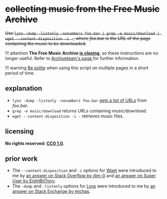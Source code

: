 # ~~collecting music from the Free Music Archive~~
~~Use `lynx -dump -listonly -nonumbers foo.bar | grep -e music/download | wget --content-disposition -i -`, where *foo.bar* is the URL of the page containing the music to be downloaded.~~

!!! attention
    **The Free Music Archive [is closing](http://freemusicarchive.org/member/cheyenne_h/blog/Big_Changes_Ahead_for_FMA)**, so these instructions are no longer useful. Refer to [Archiveteam's page ](https://www.archiveteam.org/index.php?title=Free_Music_Archive) for further information.

!!! warning
    [Be polite](https://en.wikipedia.org/wiki/Web_crawler#Politeness_policy) when using this script on multiple pages in a short period of time.

## explanation
- `lynx -dump -listonly -nonumbers foo.bar` [gets a list of URLs](glslnkw.md) from *foo.bar*.
- `grep -e music/download` returns URLs containing *music/download*.
- `wget --content-disposition -i -` retrieves music files.

## licensing
**No rights reserved: [CC0 1.0](https://creativecommons.org/publicdomain/zero/1.0/).**

## prior work
- The `--content-disposition` and `-i` options for [Wget](https://www.gnu.org/software/wget/) were introduced to me by [an answer on Stack Overflow by dim-0](https://stackoverflow.com/questions/40986340/how-to-wget-a-list-of-urls-in-a-text-file/40986501#40986501) and [an answer on Super User by EightBitTony](https://superuser.com/questions/301044/how-to-wget-a-file-with-correct-name-when-redirected/301051#301051).
- The `-dump` and `-listonly` options for [Lynx](http://lynx.invisible-island.net/) were introduced to me by [an answer on Stack Exchange by michas](https://unix.stackexchange.com/questions/116987/how-do-i-use-wget-to-download-all-links-from-my-site-and-save-to-a-text-file/116990#116990).
